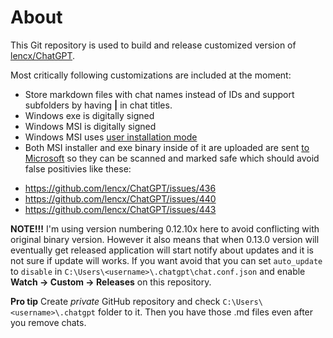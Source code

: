 # About

This Git repository is used to build and release customized version of [lencx/ChatGPT](https://github.com/lencx/ChatGPT).

Most critically following customizations are included at the moment:

- Store markdown files with chat names instead of IDs and support subfolders by having **|** in chat titles.
- Windows exe is digitally signed
- Windows MSI is digitally signed
- Windows MSI uses [user installation mode](https://github.com/tauri-apps/tauri/issues/2319#issuecomment-1182846485)
- Both MSI installer and exe binary inside of it are uploaded are sent [to Microsoft](https://www.microsoft.com/en-us/wdsi/filesubmission) so they can be scanned and marked safe which should avoid false positivies like these:

* https://github.com/lencx/ChatGPT/issues/436
* https://github.com/lencx/ChatGPT/issues/440
* https://github.com/lencx/ChatGPT/issues/443

**NOTE!!!** I'm using version numbering 0.12.10x here to avoid conflicting with original binary version. However it also means that when 0.13.0 version will eventually get released application will start notify about updates and it is not sure if update will works. If you want avoid that you can set `auto_update` to `disable` in `C:\Users\<username>\.chatgpt\chat.conf.json` and enable **Watch -> Custom -> Releases** on this repository.

**Pro tip** Create _private_ GitHub repository and check `C:\Users\<username>\.chatgpt` folder to it. Then you have those .md files even after you remove chats.
